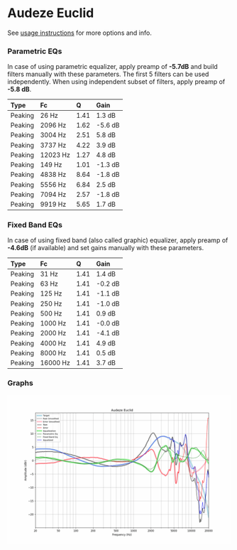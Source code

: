 # Audeze Euclid
See [usage instructions](https://github.com/jaakkopasanen/AutoEq#usage) for more options and info.

### Parametric EQs
In case of using parametric equalizer, apply preamp of **-5.7dB** and build filters manually
with these parameters. The first 5 filters can be used independently.
When using independent subset of filters, apply preamp of **-5.8 dB**.

| Type    | Fc       |    Q | Gain    |
|:--------|:---------|:-----|:--------|
| Peaking | 26 Hz    | 1.41 | 1.3 dB  |
| Peaking | 2096 Hz  | 1.62 | -5.6 dB |
| Peaking | 3004 Hz  | 2.51 | 5.8 dB  |
| Peaking | 3737 Hz  | 4.22 | 3.9 dB  |
| Peaking | 12023 Hz | 1.27 | 4.8 dB  |
| Peaking | 149 Hz   | 1.01 | -1.3 dB |
| Peaking | 4838 Hz  | 8.64 | -1.8 dB |
| Peaking | 5556 Hz  | 6.84 | 2.5 dB  |
| Peaking | 7094 Hz  | 2.57 | -1.8 dB |
| Peaking | 9919 Hz  | 5.65 | 1.7 dB  |

### Fixed Band EQs
In case of using fixed band (also called graphic) equalizer, apply preamp of **-4.6dB**
(if available) and set gains manually with these parameters.

| Type    | Fc       |    Q | Gain    |
|:--------|:---------|:-----|:--------|
| Peaking | 31 Hz    | 1.41 | 1.4 dB  |
| Peaking | 63 Hz    | 1.41 | -0.2 dB |
| Peaking | 125 Hz   | 1.41 | -1.1 dB |
| Peaking | 250 Hz   | 1.41 | -1.0 dB |
| Peaking | 500 Hz   | 1.41 | 0.9 dB  |
| Peaking | 1000 Hz  | 1.41 | -0.0 dB |
| Peaking | 2000 Hz  | 1.41 | -4.1 dB |
| Peaking | 4000 Hz  | 1.41 | 4.9 dB  |
| Peaking | 8000 Hz  | 1.41 | 0.5 dB  |
| Peaking | 16000 Hz | 1.41 | 3.7 dB  |

### Graphs
![](./Audeze%20Euclid.png)